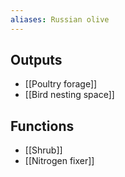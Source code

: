 ```yaml
---
aliases: Russian olive
---
```

## Outputs
- [[Poultry forage]]
- [[Bird nesting space]]
## Functions
- [[Shrub]]
- [[Nitrogen fixer]]
